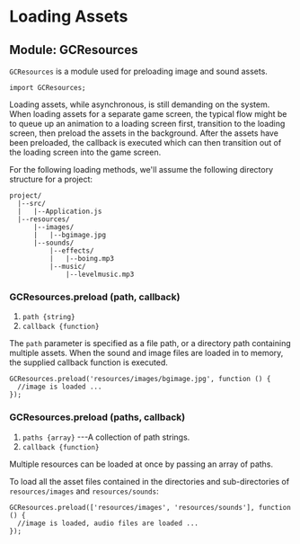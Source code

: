 # Loading Assets

## Module: GCResources

`GCResources` is a module used for preloading image and
sound assets.

~~~
import GCResources;
~~~

Loading assets, while asynchronous, is still demanding on the
system. When loading assets for a separate game screen, the
typical flow might be to queue up an animation to a loading
screen first, transition to the loading screen, then preload
the assets in the background. After the assets have been
preloaded, the callback is executed which can then
transition out of the loading screen into the game screen.

For the following loading methods, we'll assume the
following directory structure for a project:

~~~
project/
  |--src/
  |   |--Application.js
  |--resources/
      |--images/
      |   |--bgimage.jpg
      |--sounds/
          |--effects/
          |   |--boing.mp3
          |--music/
              |--levelmusic.mp3
~~~

### GCResources.preload (path, callback)
1. `path {string}`
2. `callback {function}`

The `path` parameter is specified as a file path, or a
directory path containing multiple assets. When the sound
and image files are loaded in to memory, the supplied
callback function is executed.

~~~
GCResources.preload('resources/images/bgimage.jpg', function () {
  //image is loaded ...
});
~~~

### GCResources.preload (paths, callback)
1. `paths {array}` ---A collection of path strings.
2. `callback {function}`

Multiple resources can be loaded at once by passing an array
of paths.

To load all the asset files contained in the directories and
sub-directories of `resources/images` and `resources/sounds`:

~~~
GCResources.preload(['resources/images', 'resources/sounds'], function () {
  //image is loaded, audio files are loaded ...
});
~~~
